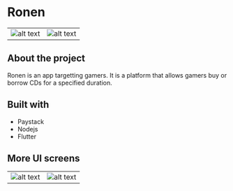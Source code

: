 # Ronen
|  |  |
| ----------- | ----------- |
| ![alt text](https://firebasestorage.googleapis.com/v0/b/ronen-313d8.appspot.com/o/Screenshot_20211027-000819.jpg?alt=media&token=f88f310a-224e-46f7-8cea-9c6d7007c323) | ![alt text](https://firebasestorage.googleapis.com/v0/b/ronen-313d8.appspot.com/o/Screenshot_20211027-000828.jpg?alt=media&token=815a7a6f-e7d6-42b3-a032-32a497fd1f4e) | 

## About the project
Ronen is an app targetting gamers. It is a platform that allows gamers buy or borrow CDs for a specified duration.

## Built with
- Paystack
- Nodejs
- Flutter
## More UI screens

|  |  |
| ----------- | ----------- |
| ![alt text](https://firebasestorage.googleapis.com/v0/b/ronen-313d8.appspot.com/o/Screenshot_20211027-000718.jpg?alt=media&token=bddd0f16-b530-49b5-b89f-70506a9f773a) | ![alt text](https://firebasestorage.googleapis.com/v0/b/ronen-313d8.appspot.com/o/Screenshot_20211027-000844.jpg?alt=media&token=1d71f268-5167-431a-b3d8-d0b8b4859eb6) |
